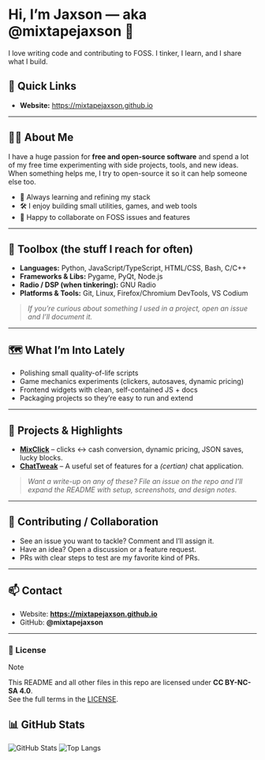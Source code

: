 # Hi, I’m Jaxson — aka **@mixtapejaxson** 👋

I love writing code and contributing to FOSS. I tinker, I learn, and I share what I build.

## 🔗 Quick Links
- **Website:** https://mixtapejaxson.github.io

---

## 🧑‍💻 About Me
I have a huge passion for **free and open-source software** and spend a lot of my free time experimenting with side projects, tools, and new ideas. When something helps me, I try to open-source it so it can help someone else too.

- 🌱 Always learning and refining my stack
- 🛠️ I enjoy building small utilities, games, and web tools
- 🤝 Happy to collaborate on FOSS issues and features

---

## 🧰 Toolbox (the stuff I reach for often)
- **Languages:** Python, JavaScript/TypeScript, HTML/CSS, Bash, C/C++
- **Frameworks & Libs:** Pygame, PyQt, Node.js
- **Radio / DSP (when tinkering):** GNU Radio
- **Platforms & Tools:** Git, Linux, Firefox/Chromium DevTools, VS Codium

> _If you’re curious about something I used in a project, open an issue and I’ll document it._

---

## 🗺️ What I’m Into Lately
- Polishing small quality-of-life scripts
- Game mechanics experiments (clickers, autosaves, dynamic pricing)
- Frontend widgets with clean, self-contained JS + docs
- Packaging projects so they’re easy to run and extend

---

## 🚀 Projects & Highlights
- **[MixClick](https://github.com/mixtapejaxson/MixClick)** – clicks ↔ cash conversion, dynamic pricing, JSON saves, lucky blocks.
- **[ChatTweak](https://github.com/mixtapejaxson/ChatTweak)** – A useful set of features for a *(certian)* chat application.
> _Want a write-up on any of these? File an issue on the repo and I’ll expand the README with setup, screenshots, and design notes._

---

## 🤝 Contributing / Collaboration
- See an issue you want to tackle? Comment and I’ll assign it.
- Have an idea? Open a discussion or a feature request.
- PRs with clear steps to test are my favorite kind of PRs.

---

## 📫 Contact
- Website: **https://mixtapejaxson.github.io**
- GitHub: **@mixtapejaxson**

---

### 📜 License
> [!NOTE]
> This README and all other files in this repo are licensed under **CC BY-NC-SA 4.0**.  
> See the full terms in the [LICENSE](https://github.com/mixtapejaxson/.github/blob/main/LICENSE).

## 📊 GitHub Stats
![GitHub Stats](https://github-readme-stats.vercel.app/api?username=mixtapejaxson&show_icons=true)
![Top Langs](https://github-readme-stats.vercel.app/api/top-langs/?username=mixtapejaxson&layout=compact)

